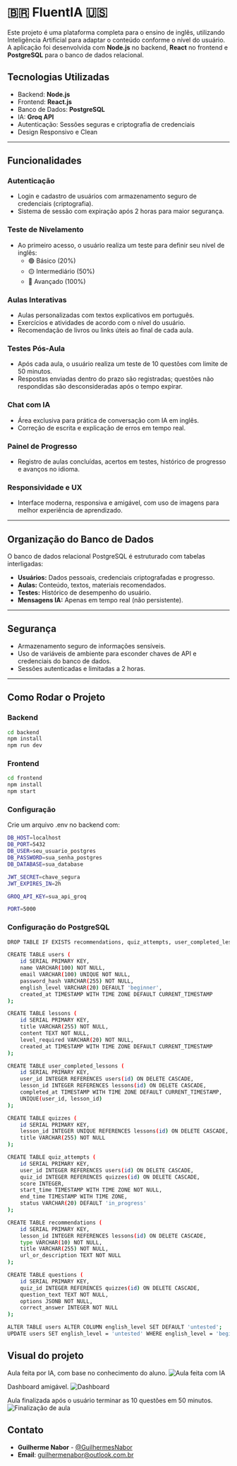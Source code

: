 # 🇧🇷 FluentIA 🇺🇸

Este projeto é uma plataforma completa para o ensino de inglês, utilizando Inteligência Artificial para adaptar o conteúdo conforme o nível do usuário. A aplicação foi desenvolvida com **Node.js** no backend, **React** no frontend e **PostgreSQL** para o banco de dados relacional.

## Tecnologias Utilizadas

- Backend: **Node.js**
- Frontend: **React.js**
- Banco de Dados: **PostgreSQL**
- IA: **Groq API**
- Autenticação: Sessões seguras e criptografia de credenciais
- Design Responsivo e Clean

---

## Funcionalidades

### Autenticação
- Login e cadastro de usuários com armazenamento seguro de credenciais (criptografia).
- Sistema de sessão com expiração após 2 horas para maior segurança.

### Teste de Nivelamento
- Ao primeiro acesso, o usuário realiza um teste para definir seu nível de inglês:
  - 🟢 Básico (20%)
  - 🟡 Intermediário (50%)
  - 🔴 Avançado (100%)

### Aulas Interativas
- Aulas personalizadas com textos explicativos em português.
- Exercícios e atividades de acordo com o nível do usuário.
- Recomendação de livros ou links úteis ao final de cada aula.

### Testes Pós-Aula
- Após cada aula, o usuário realiza um teste de 10 questões com limite de 50 minutos.
- Respostas enviadas dentro do prazo são registradas; questões não respondidas são desconsideradas após o tempo expirar.

### Chat com IA
- Área exclusiva para prática de conversação com IA em inglês.
- Correção de escrita e explicação de erros em tempo real.

### Painel de Progresso
- Registro de aulas concluídas, acertos em testes, histórico de progresso e avanços no idioma.

### Responsividade e UX
- Interface moderna, responsiva e amigável, com uso de imagens para melhor experiência de aprendizado.

---

## Organização do Banco de Dados

O banco de dados relacional PostgreSQL é estruturado com tabelas interligadas:
- **Usuários:** Dados pessoais, credenciais criptografadas e progresso.
- **Aulas:** Conteúdo, textos, materiais recomendados.
- **Testes:** Histórico de desempenho do usuário.
- **Mensagens IA:** Apenas em tempo real (não persistente).

---

## Segurança

- Armazenamento seguro de informações sensíveis.
- Uso de variáveis de ambiente para esconder chaves de API e credenciais do banco de dados.
- Sessões autenticadas e limitadas a 2 horas.

---

## Como Rodar o Projeto

### Backend
```bash
cd backend
npm install
npm run dev 
```

### Frontend
```bash
cd frontend
npm install
npm start
```

### Configuração
Crie um arquivo .env no backend com:
```bash
DB_HOST=localhost
DB_PORT=5432
DB_USER=seu_usuario_postgres
DB_PASSWORD=sua_senha_postgres
DB_DATABASE=sua_database

JWT_SECRET=chave_segura
JWT_EXPIRES_IN=2h

GROQ_API_KEY=sua_api_groq

PORT=5000
```

### Configuração do PostgreSQL
```bash
DROP TABLE IF EXISTS recommendations, quiz_attempts, user_completed_lessons, questions, quizzes, lessons, users CASCADE;

CREATE TABLE users (
    id SERIAL PRIMARY KEY,
    name VARCHAR(100) NOT NULL,
    email VARCHAR(100) UNIQUE NOT NULL,
    password_hash VARCHAR(255) NOT NULL,
    english_level VARCHAR(20) DEFAULT 'beginner',
    created_at TIMESTAMP WITH TIME ZONE DEFAULT CURRENT_TIMESTAMP
);

CREATE TABLE lessons (
    id SERIAL PRIMARY KEY,
    title VARCHAR(255) NOT NULL,
    content TEXT NOT NULL,
    level_required VARCHAR(20) NOT NULL,
    created_at TIMESTAMP WITH TIME ZONE DEFAULT CURRENT_TIMESTAMP
);

CREATE TABLE user_completed_lessons (
    id SERIAL PRIMARY KEY,
    user_id INTEGER REFERENCES users(id) ON DELETE CASCADE,
    lesson_id INTEGER REFERENCES lessons(id) ON DELETE CASCADE,
    completed_at TIMESTAMP WITH TIME ZONE DEFAULT CURRENT_TIMESTAMP,
    UNIQUE(user_id, lesson_id)
);

CREATE TABLE quizzes (
    id SERIAL PRIMARY KEY,
    lesson_id INTEGER UNIQUE REFERENCES lessons(id) ON DELETE CASCADE,
    title VARCHAR(255) NOT NULL
);

CREATE TABLE quiz_attempts (
    id SERIAL PRIMARY KEY,
    user_id INTEGER REFERENCES users(id) ON DELETE CASCADE,
    quiz_id INTEGER REFERENCES quizzes(id) ON DELETE CASCADE,
    score INTEGER,
    start_time TIMESTAMP WITH TIME ZONE NOT NULL,
    end_time TIMESTAMP WITH TIME ZONE,
    status VARCHAR(20) DEFAULT 'in_progress'
);

CREATE TABLE recommendations (
    id SERIAL PRIMARY KEY,
    lesson_id INTEGER REFERENCES lessons(id) ON DELETE CASCADE,
    type VARCHAR(10) NOT NULL,
    title VARCHAR(255) NOT NULL,
    url_or_description TEXT NOT NULL
);

CREATE TABLE questions (
    id SERIAL PRIMARY KEY,
    quiz_id INTEGER REFERENCES quizzes(id) ON DELETE CASCADE,
    question_text TEXT NOT NULL,
    options JSONB NOT NULL,
    correct_answer INTEGER NOT NULL
);

ALTER TABLE users ALTER COLUMN english_level SET DEFAULT 'untested';
UPDATE users SET english_level = 'untested' WHERE english_level = 'beginner';
```

## Visual do projeto

Aula feita por IA, com base no conhecimento do aluno.
![Aula feita com IA](https://images2.imgbox.com/41/fb/HErN2tH4_o.png)

Dashboard amigável.
![Dashboard](https://images2.imgbox.com/19/8c/6IQRjPKj_o.png)

Aula finalizada após o usuário terminar as 10 questões em 50 minutos.
![Finalização de aula](https://images2.imgbox.com/f9/da/mrIYG9as_o.png)

## Contato

- **Guilherme Nabor** - [@GuilhermesNabor](https://github.com/GuilhermesNabor)
- **Email**: guilhermenabor@outlook.com.br